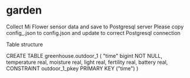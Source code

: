# garden
Collect Mi Flower sensor data and save to Postgresql server
Please copy config_.json to config.json and update to correct Postgresql connection

Table structure

CREATE TABLE greenhouse.outdoor_1
(
    "time" bigint NOT NULL,
    temperature real,
    moisture real,
    light real,
    fertility real,
    battery real,
    CONSTRAINT outdoor_1_pkey PRIMARY KEY ("time")
)
